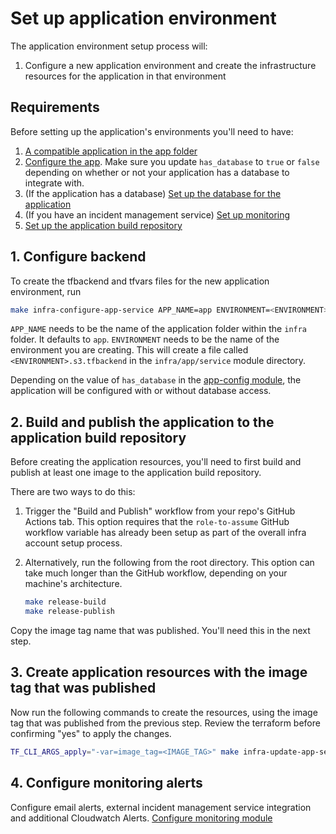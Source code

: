 # Set up application environment

The application environment setup process will:

1. Configure a new application environment and create the infrastructure resources for the application in that environment

## Requirements

Before setting up the application's environments you'll need to have:

1. [A compatible application in the app folder](./application-requirements.md)
2. [Configure the app](/infra/app/app-config/main.tf). Make sure you update `has_database` to `true` or `false` depending on whether or not your application has a database to integrate with.
3. (If the application has a database) [Set up the database for the application](./set-up-database.md)
4. (If you have an incident management service) [Set up monitoring](./set-up-monitoring-alerts.md)
5. [Set up the application build repository](./set-up-app-build-repository.md)

## 1. Configure backend

To create the tfbackend and tfvars files for the new application environment, run

```bash
make infra-configure-app-service APP_NAME=app ENVIRONMENT=<ENVIRONMENT>
```

`APP_NAME` needs to be the name of the application folder within the `infra` folder. It defaults to `app`.
`ENVIRONMENT` needs to be the name of the environment you are creating. This will create a file called `<ENVIRONMENT>.s3.tfbackend` in the `infra/app/service` module directory.

Depending on the value of `has_database` in the [app-config module](/infra/app/app-config/main.tf), the application will be configured with or without database access.

## 2. Build and publish the application to the application build repository

Before creating the application resources, you'll need to first build and publish at least one image to the application build repository. 

There are two ways to do this:

1. Trigger the "Build and Publish" workflow from your repo's GitHub Actions tab. This option requires that the `role-to-assume` GitHub workflow variable has already been setup as part of the overall infra account setup process.
1. Alternatively, run the following from the root directory. This option can take much longer than the GitHub workflow, depending on your machine's architecture.

    ```bash
    make release-build
    make release-publish
    ```

Copy the image tag name that was published. You'll need this in the next step.

## 3. Create application resources with the image tag that was published

Now run the following commands to create the resources, using the image tag that was published from the previous step. Review the terraform before confirming "yes" to apply the changes.

```bash
TF_CLI_ARGS_apply="-var=image_tag=<IMAGE_TAG>" make infra-update-app-service APP_NAME=app ENVIRONMENT=<ENVIRONMENT>
```

## 4. Configure monitoring alerts

Configure email alerts, external incident management service integration and additional Cloudwatch Alerts. 
[Configure monitoring module](./set-up-monitoring-alerts.md)

